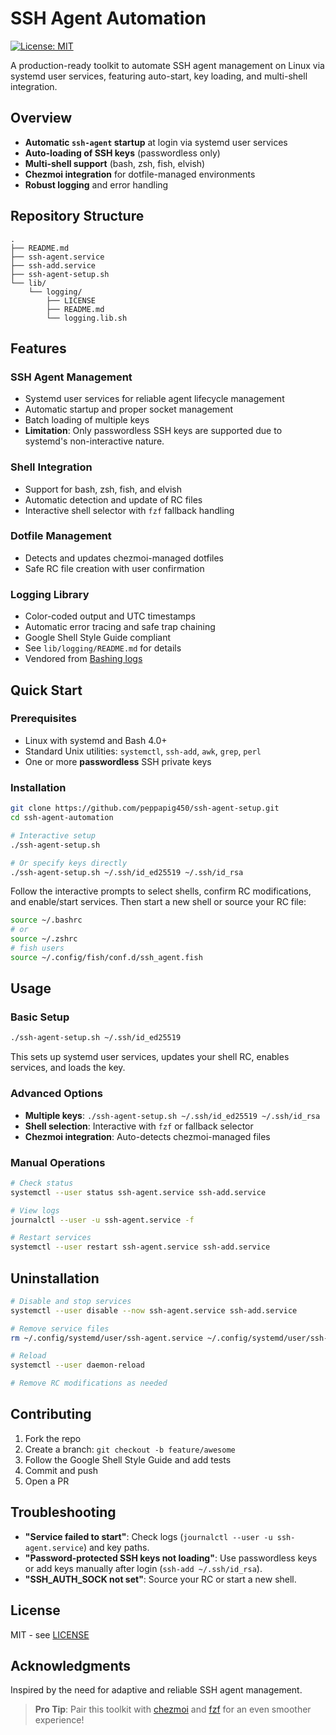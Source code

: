 # SSH Agent Automation

[![License: MIT](https://img.shields.io/badge/License-MIT-yellow.svg)](./LICENSE)

A production-ready toolkit to automate SSH agent management on Linux via systemd user services, featuring auto-start, key loading, and multi-shell integration.

## Overview

* **Automatic `ssh-agent` startup** at login via systemd user services
* **Auto-loading of SSH keys** (passwordless only)
* **Multi-shell support** (bash, zsh, fish, elvish)
* **Chezmoi integration** for dotfile-managed environments
* **Robust logging** and error handling

## Repository Structure

```
.
├── README.md
├── ssh-agent.service
├── ssh-add.service
├── ssh-agent-setup.sh
└── lib/
    └── logging/
        ├── LICENSE
        ├── README.md
        └── logging.lib.sh
```

## Features

### SSH Agent Management

* Systemd user services for reliable agent lifecycle management
* Automatic startup and proper socket management
* Batch loading of multiple keys
* **Limitation**: Only passwordless SSH keys are supported due to systemd's non-interactive nature.

### Shell Integration

* Support for bash, zsh, fish, and elvish
* Automatic detection and update of RC files
* Interactive shell selector with `fzf` fallback handling

### Dotfile Management

* Detects and updates chezmoi-managed dotfiles
* Safe RC file creation with user confirmation

### Logging Library

* Color-coded output and UTC timestamps
* Automatic error tracing and safe trap chaining
* Google Shell Style Guide compliant
* See `lib/logging/README.md` for details
* Vendored from [Bashing logs](https://github.com/peppapig450/bashing-logs)

## Quick Start

### Prerequisites

* Linux with systemd and Bash 4.0+
* Standard Unix utilities: `systemctl`, `ssh-add`, `awk`, `grep`, `perl`
* One or more **passwordless** SSH private keys

### Installation

```bash
git clone https://github.com/peppapig450/ssh-agent-setup.git
cd ssh-agent-automation

# Interactive setup
./ssh-agent-setup.sh

# Or specify keys directly
./ssh-agent-setup.sh ~/.ssh/id_ed25519 ~/.ssh/id_rsa
```

Follow the interactive prompts to select shells, confirm RC modifications, and enable/start services. Then start a new shell or source your RC file:

```bash
source ~/.bashrc
# or
source ~/.zshrc
# fish users
source ~/.config/fish/conf.d/ssh_agent.fish
```

## Usage

### Basic Setup

```bash
./ssh-agent-setup.sh ~/.ssh/id_ed25519
```

This sets up systemd user services, updates your shell RC, enables services, and loads the key.

### Advanced Options

* **Multiple keys**: `./ssh-agent-setup.sh ~/.ssh/id_ed25519 ~/.ssh/id_rsa`
* **Shell selection**: Interactive with `fzf` or fallback selector
* **Chezmoi integration**: Auto-detects chezmoi-managed files

### Manual Operations

```bash
# Check status
systemctl --user status ssh-agent.service ssh-add.service

# View logs
journalctl --user -u ssh-agent.service -f

# Restart services
systemctl --user restart ssh-agent.service ssh-add.service
```

## Uninstallation

```bash
# Disable and stop services
systemctl --user disable --now ssh-agent.service ssh-add.service

# Remove service files
rm ~/.config/systemd/user/ssh-agent.service ~/.config/systemd/user/ssh-add.service

# Reload
systemctl --user daemon-reload

# Remove RC modifications as needed
```

## Contributing

1. Fork the repo
2. Create a branch: `git checkout -b feature/awesome`
3. Follow the Google Shell Style Guide and add tests
4. Commit and push
5. Open a PR

## Troubleshooting

* **"Service failed to start"**: Check logs (`journalctl --user -u ssh-agent.service`) and key paths.
* **"Password-protected SSH keys not loading"**: Use passwordless keys or add keys manually after login (`ssh-add ~/.ssh/id_rsa`).
* **"SSH_AUTH_SOCK not set"**: Source your RC or start a new shell.

## License

MIT - see [LICENSE](./LICENSE)

## Acknowledgments

Inspired by the need for adaptive and reliable SSH agent management.

> **Pro Tip**: Pair this toolkit with [chezmoi](https://chezmoi.io/) and [fzf](https://github.com/junegunn/fzf) for an even smoother experience!
